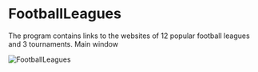 # FootballLeagues
The program contains links to the websites of 12 popular football leagues and 3 tournaments.
Main window

![FootballLeagues](https://user-images.githubusercontent.com/64738687/167290146-7b01a45c-4cf2-4455-9025-239e31f561e7.PNG)
